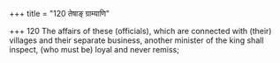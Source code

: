 +++
title = "120 तेषाङ् ग्राम्याणि"

+++
120	The affairs of these (officials), which are connected with (their) villages and their separate business, another minister of the king shall inspect, (who must be) loyal and never remiss;